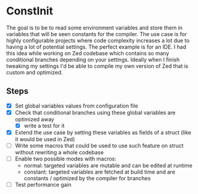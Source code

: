 # ConstInit

The goal is to be to read some environment variables and store them in variables that will be seen constants for the compiler.
The use case is for highly configurable projects where code complexity increases a lot due to having a lot of potential settings.
The perfect example is for an IDE. I had this idea while working on Zed codebase which contains so many conditional branches depending on your settings.
Ideally when I finish tweaking my settings I'd be able to compile my own version of Zed that
is custom and optimized.

## Steps

- [x] Set global variables values from configuration file
- [x] Check that conditional branches using these global variables are optimized away
  - [x] write a test for it
- [x] Extend the use case by setting these variables as fields of a struct (like it would be used in Zed)
- [ ] Write some macros that could be used to use such feature on struct without rewriting a whole codebase
- [ ] Enable two possible modes with macros:
  - normal: targeted variables are mutable and can be edited at runtime
  - constant: targeted variables are fetched at build time and are constants / optimized by the compiler for branches
- [ ] Test performance gain
